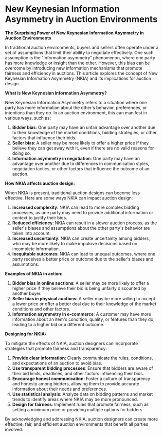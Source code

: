 # New Keynesian Information Asymmetry in Auction Environments

**The Surprising Power of New Keynesian Information Asymmetry in Auction Environments**

In traditional auction environments, buyers and sellers often operate under a set of assumptions that limit their ability to negotiate effectively. One such assumption is the "information asymmetry" phenomenon, where one party has more knowledge or insight than the other. However, this bias can be overcome by introducing new information mechanisms that promote fairness and efficiency in auctions. This article explores the concept of New Keynesian Information Asymmetry (NKIA) and its implications for auction design.

**What is New Keynesian Information Asymmetry?**

New Keynesian Information Asymmetry refers to a situation where one party has more information about the other's behavior, preferences, or intentions than they do. In an auction environment, this can manifest in various ways, such as:

1. **Bidder bias**: One party may have an unfair advantage over another due to their knowledge of the market conditions, bidding strategies, or other factors that influence their bids.
2. **Seller bias**: A seller may be more likely to offer a higher price if they believe they can get away with it, even if there are no valid reasons for doing so.
3. **Information asymmetry in negotiation**: One party may have an advantage over another due to differences in communication styles, negotiation tactics, or other factors that influence the outcome of an auction.

**How NKIA affects auction design:**

When NKIA is present, traditional auction designs can become less effective. Here are some ways NKIA can impact auction design:

1. **Increased complexity**: NKIA can lead to more complex bidding processes, as one party may need to provide additional information or context to justify their bids.
2. **Reduced efficiency**: NKIA can result in a slower auction process, as the seller's biases and assumptions about the other party's behavior are taken into account.
3. **Increased uncertainty**: NKIA can create uncertainty among bidders, who may be more likely to make impulsive decisions based on incomplete information.
4. **Inequitable outcomes**: NKIA can lead to unequal outcomes, where one party receives a better price or outcome due to the seller's biases and assumptions.

**Examples of NKIA in action:**

1. **Bidder bias in online auctions**: A seller may be more likely to offer a higher price if they believe their bid is being unfairly discounted by another buyer.
2. **Seller bias in physical auctions**: A seller may be more willing to accept a lower price or offer a better deal due to their knowledge of the market conditions and other factors.
3. **Information asymmetry in e-commerce**: A customer may have more information about an item's condition, quality, or features than they do, leading to a higher bid or a different outcome.

**Designing for NKIA:**

To mitigate the effects of NKIA, auction designers can incorporate strategies that promote fairness and transparency:

1. **Provide clear information**: Clearly communicate the rules, conditions, and expectations of an auction to avoid bias.
2. **Use transparent bidding processes**: Ensure that bidders are aware of their bid limits, deadlines, and other factors influencing their bids.
3. **Encourage honest communication**: Foster a culture of transparency and honesty among bidders, allowing them to provide accurate information about their needs and preferences.
4. **Use statistical analysis**: Analyze data on bidding patterns and market trends to identify areas where NKIA may be more pronounced.
5. **Design for fairness**: Implement rules that promote fairness, such as setting a minimum price or providing multiple options for bidders.

By acknowledging and addressing NKIA, auction designers can create more effective, fair, and efficient auction environments that benefit all parties involved.
